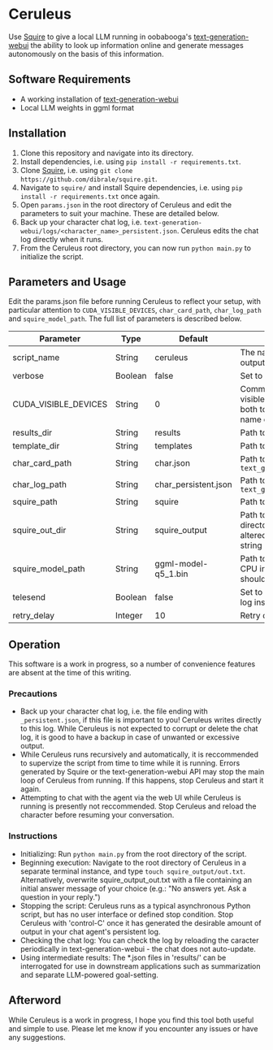 # Ceruleus

Use [Squire](https://github.com/dibrale/squire) to give a local LLM running in oobabooga's [text-generation-webui](https://github.com/oobabooga/text-generation-webui) the ability to look up information online and generate messages autonomously on the basis of this information.

## Software Requirements

- A working installation of [text-generation-webui](https://github.com/oobabooga/text-generation-webui)
- Local LLM weights in ggml format

## Installation

1. Clone this repository and navigate into its directory.
2. Install dependencies, i.e. using `pip install -r requirements.txt`.
3. Clone [Squire](https://github.com/dibrale/squire), i.e. using `git clone https://github.com/dibrale/squire.git`.
4. Navigate to `squire/` and install Squire dependencies, i.e. using `pip install -r requirements.txt` once again.
5. Open `params.json` in the root directory of Ceruleus and edit the parameters to suit your machine. These are detailed below.
6. Back up your character chat log, i.e. `text-generation-webui/logs/<character_name>_persistent.json`. Ceruleus edits the chat log directly when it runs.
7. From the Ceruleus root directory, you can now run `python main.py` to initialize the script.

## Parameters and Usage

Edit the params.json file before running Ceruleus to reflect your setup, with particular attention to `CUDA_VISIBLE_DEVICES`, `char_card_path`, `char_log_path` and `squire_model_path`. The full list of parameters is described below.

| Parameter | Type | Default | Description |
| ------------- | ------------- | ------------- | ------------- |
| script_name | String | ceruleus | The name of the script as it appears on every line of terminal output. |
| verbose | Boolean | false | Set to enable additional terminal output for debugging. |
| CUDA_VISIBLE_DEVICES | String | 0 | Comma-separated list of all CUDA devices that should be visible to Ceruleus (eg. use '0,1' if you have two GPUs and want both to be detectable). Passes the shell variable of the same name on execution of external scripts. | 
| results_dir | String | results | Path to results directory. |
| template_dir | String | templates | Path to templates directory. |
| char_card_path | String | char.json | Path to the character file Ceruleus is to use, eg. `text_generation_webui/characters/<character_name>.json` |
| char_log_path | String | char_persistent.json | Path to the conversation log file Ceruleus is to use, eg. `text_generation_webui/logs/<character_name>_persistent.json` |
| squire_path | String | squire | Path to the directory where `squire.py` is located. |
| squire_out_dir | String | squire_output | Path to the directory where Squire will write its output. This directory will be monitored for text file activity, and any text file altered within that directory will be processed as an answer string |
| squire_model_path | String | ggml-model-q5_1.bin | Path to the model weights to be used when running Squire. Only CPU inference with [llama.cpp](https://github.com/ggerganov/llama.cpp) is supported at this time, so this should be a \*.bin file. |
| telesend | Boolean | false | Set to write goals in `data_visible` of the persistent conversation log instead of just in `data`. |
| retry_delay | Integer | 10 | Retry delay for web UI API calls |

## Operation

This software is a work in progress, so a number of convenience features are absent at the time of this writing.

### Precautions

- Back up your character chat log, i.e. the file ending with `_persistent.json`, if this file is important to you! Ceruleus writes directly to this log. While Ceruleus is not expected to corrupt or delete the chat log, it is good to have a backup in case of unwanted or excessive output.
- While Ceruleus runs recursively and automatically, it is reccommended to supervize the script from time to time while it is running. Errors generated by Squire or the text-generation-webui API may stop the main loop of Ceruleus from running. If this happens, stop Ceruleus and start it again.
- Attempting to chat with the agent via the web UI while Ceruleus is running is presently not reccommended. Stop Ceruleus and reload the character before resuming your conversation.

### Instructions

- Initializing: Run `python main.py` from the root directory of the script.
- Beginning execution: Navigate to the root directory of Ceruleus in a separate terminal instance, and type `touch squire_output/out.txt`. Alternatively, overwrite squire_output_out.txt with a file containing an initial answer message of your choice (e.g.: "No answers yet. Ask a question in your reply.")
- Stopping the script: Ceruleus runs as a typical asynchronous Python script, but has no user interface or defined stop condition. Stop Ceruleus with 'control-C' once it has generated the desirable amount of output in your chat agent's persistent log. 
- Checking the chat log: You can check the log by reloading the caracter periodically in text-generation-webui - the chat does not auto-update. 
- Using intermediate results: The \*.json files in 'results/' can be interrogated for use in downstream applications such as summarization and separate LLM-powered goal-setting.

## Afterword

While Ceruleus is a work in progress, I hope you find this tool both useful and simple to use. Please let me know if you encounter any issues or have any suggestions.




